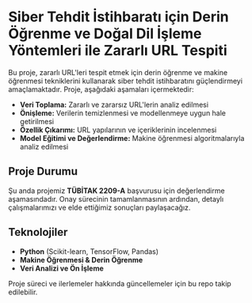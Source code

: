 # Siber Tehdit İstihbaratı için Derin Öğrenme ve Doğal Dil İşleme Yöntemleri ile Zararlı URL Tespiti

Bu proje, zararlı URL'leri tespit etmek için derin öğrenme ve makine öğrenmesi tekniklerini kullanarak siber tehdit istihbaratını güçlendirmeyi amaçlamaktadır. Proje, aşağıdaki aşamaları içermektedir:

- **Veri Toplama:** Zararlı ve zararsız URL'lerin analiz edilmesi  
- **Önişleme:** Verilerin temizlenmesi ve modellenmeye uygun hale getirilmesi  
- **Özellik Çıkarımı:** URL yapılarının ve içeriklerinin incelenmesi  
- **Model Eğitimi ve Değerlendirme:** Makine öğrenmesi algoritmalarıyla analiz edilmesi  

## Proje Durumu

Şu anda projemiz **TÜBİTAK 2209-A** başvurusu için değerlendirme aşamasındadır. Onay sürecinin tamamlanmasının ardından, detaylı çalışmalarımızı ve elde ettiğimiz sonuçları paylaşacağız.

## Teknolojiler

- **Python** (Scikit-learn, TensorFlow, Pandas)  
- **Makine Öğrenmesi & Derin Öğrenme**  
- **Veri Analizi ve Ön İşleme**  

Proje süreci ve ilerlemeler hakkında güncellemeler için bu repo takip edilebilir.
